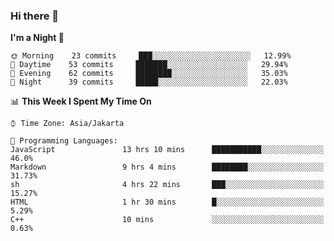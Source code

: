 ### Hi there 👋

<!--
**rmsubekti/rmsubekti** is a ✨ _special_ ✨ repository because its `README.md` (this file) appears on your GitHub profile.

Here are some ideas to get you started:

- 🔭 I’m currently working on ...
- 🌱 I’m currently learning ...
- 👯 I’m looking to collaborate on ...
- 🤔 I’m looking for help with ...
- 💬 Ask me about ...
- 📫 How to reach me: ...
- 😄 Pronouns: ...
- ⚡ Fun fact: ...
-->

<!--START_SECTION:waka-->
**I'm a Night 🦉** 

```text
🌞 Morning    23 commits     ███░░░░░░░░░░░░░░░░░░░░░░   12.99% 
🌆 Daytime    53 commits     ███████░░░░░░░░░░░░░░░░░░   29.94% 
🌃 Evening    62 commits     ████████░░░░░░░░░░░░░░░░░   35.03% 
🌙 Night      39 commits     █████░░░░░░░░░░░░░░░░░░░░   22.03%

```


📊 **This Week I Spent My Time On** 

```text
⌚︎ Time Zone: Asia/Jakarta

💬 Programming Languages: 
JavaScript               13 hrs 10 mins      ███████████░░░░░░░░░░░░░░   46.0% 
Markdown                 9 hrs 4 mins        ████████░░░░░░░░░░░░░░░░░   31.73% 
sh                       4 hrs 22 mins       ███░░░░░░░░░░░░░░░░░░░░░░   15.27% 
HTML                     1 hr 30 mins        █░░░░░░░░░░░░░░░░░░░░░░░░   5.29% 
C++                      10 mins             ░░░░░░░░░░░░░░░░░░░░░░░░░   0.63%

```


<!--END_SECTION:waka-->
